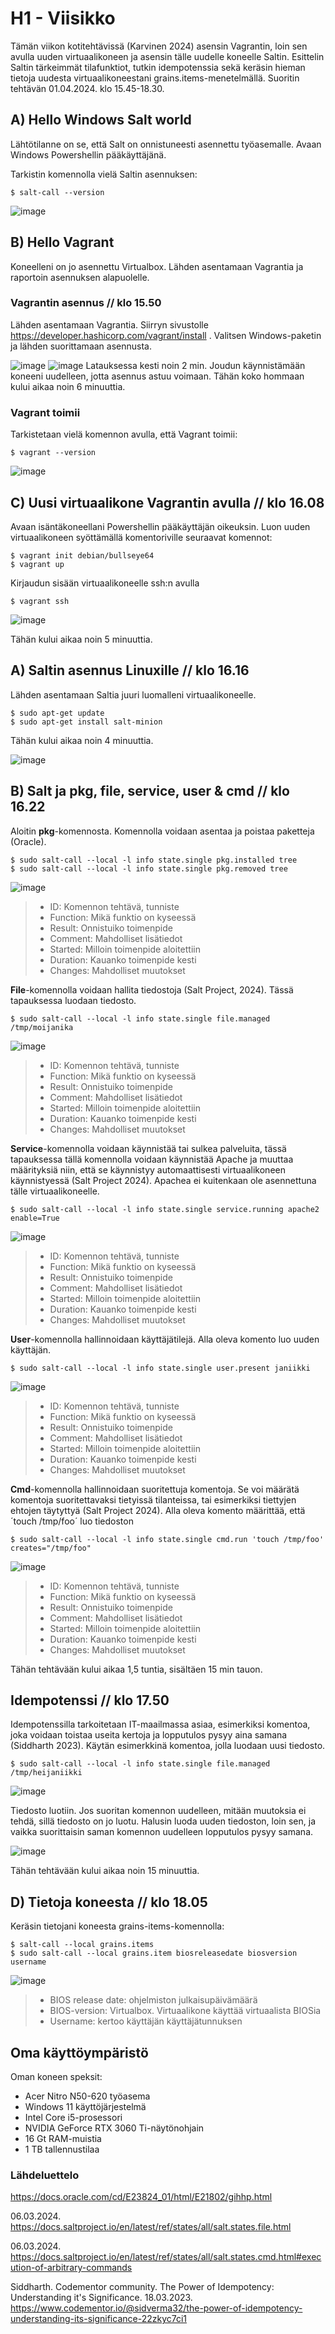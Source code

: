# H1 - Viisikko
Tämän viikon kotitehtävissä (Karvinen 2024) asensin Vagrantin, loin sen avulla uuden virtuaalikoneen ja asensin tälle uudelle koneelle Saltin. Esittelin Saltin tärkeimmät tilafunktiot, tutkin idempotenssia sekä keräsin hieman tietoja uudesta virtuaalikoneestani grains.items-menetelmällä. Suoritin tehtävän 01.04.2024. klo 15.45-18.30.
## A) Hello Windows Salt world

Lähtötilanne on se, että Salt on onnistuneesti asennettu työasemalle. Avaan Windows Powershellin pääkäyttäjänä. 

Tarkistin komennolla vielä Saltin asennuksen:

```
$ salt-call --version
```
![image](https://github.com/bhd471/Palvelinten-hallinta/assets/148760837/da51970c-dd27-4dfd-a985-e3ac7939a5ad)

## B) Hello Vagrant
Koneelleni on jo asennettu Virtualbox. Lähden asentamaan Vagrantia ja raportoin asennuksen alapuolelle.
### Vagrantin asennus // klo 15.50
Lähden asentamaan Vagrantia. Siirryn sivustolle https://developer.hashicorp.com/vagrant/install . Valitsen Windows-paketin ja lähden suorittamaan asennusta. 

![image](https://github.com/bhd471/Palvelinten-hallinta/assets/148760837/b0e738da-ebe8-477e-9048-620069b3f258)
![image](https://github.com/bhd471/Palvelinten-hallinta/assets/148760837/27322357-5c62-4157-80dc-7e2442149188)
Latauksessa kesti noin 2 min. Joudun käynnistämään koneeni uudelleen, jotta asennus astuu voimaan. Tähän koko hommaan kului aikaa noin 6 minuuttia.

### Vagrant toimii
Tarkistetaan vielä komennon avulla, että Vagrant toimii:
```
$ vagrant --version
```
![image](https://github.com/bhd471/Palvelinten-hallinta/assets/148760837/08562c7f-1632-4f31-af8d-46b1b208e9bc)

## C) Uusi virtuaalikone Vagrantin avulla // klo 16.08
Avaan isäntäkoneellani Powershellin pääkäyttäjän oikeuksin. Luon uuden virtuaalikoneen syöttämällä komentoriville seuraavat komennot:

```
$ vagrant init debian/bullseye64
$ vagrant up
```
Kirjaudun sisään virtuaalikoneelle ssh:n avulla
```
$ vagrant ssh
```

![image](https://github.com/bhd471/Palvelinten-hallinta/assets/148760837/96b67c16-69aa-4679-a1a6-c70159ddef25)

Tähän kului aikaa noin 5 minuuttia.

## A) Saltin asennus Linuxille // klo 16.16
Lähden asentamaan Saltia juuri luomalleni virtuaalikoneelle.

```
$ sudo apt-get update
$ sudo apt-get install salt-minion
```

Tähän kului aikaa noin 4 minuuttia.

![image](https://github.com/bhd471/Palvelinten-hallinta/assets/148760837/1548cdbe-f7d0-4e23-a139-bca84d052238)

## B) Salt ja pkg, file, service, user & cmd // klo 16.22

Aloitin **pkg**-komennosta. Komennolla voidaan asentaa ja poistaa paketteja (Oracle).


```
$ sudo salt-call --local -l info state.single pkg.installed tree
$ sudo salt-call --local -l info state.single pkg.removed tree
```


![image](https://github.com/bhd471/Palvelinten-hallinta/assets/148760837/f541be23-216f-4c14-b696-f924bd269b99)

> - ID: Komennon tehtävä, tunniste
> - Function: Mikä funktio on kyseessä
> - Result: Onnistuiko toimenpide
> - Comment: Mahdolliset lisätiedot
> - Started: Milloin toimenpide aloitettiin
> - Duration: Kauanko toimenpide kesti
> - Changes: Mahdolliset muutokset

**File**-komennolla voidaan hallita tiedostoja (Salt Project, 2024). Tässä tapauksessa luodaan tiedosto.

```
$ sudo salt-call --local -l info state.single file.managed /tmp/moijanika

```

![image](https://github.com/bhd471/Palvelinten-hallinta/assets/148760837/ea64263b-b248-4f5c-a581-c62fe0fbea21)

> - ID: Komennon tehtävä, tunniste
> - Function: Mikä funktio on kyseessä
> - Result: Onnistuiko toimenpide
> - Comment: Mahdolliset lisätiedot
> - Started: Milloin toimenpide aloitettiin
> - Duration: Kauanko toimenpide kesti
> - Changes: Mahdolliset muutokset


**Service**-komennolla voidaan käynnistää tai sulkea palveluita, tässä tapauksessa tällä komennolla voidaan käynnistää Apache ja muuttaa määrityksiä niin, että se käynnistyy automaattisesti virtuaalikoneen käynnistyessä (Salt Project 2024). Apachea ei kuitenkaan ole asennettuna tälle virtuaalikoneelle. 

```
$ sudo salt-call --local -l info state.single service.running apache2 enable=True
```

![image](https://github.com/bhd471/Palvelinten-hallinta/assets/148760837/0824d7ee-6c5c-489f-a164-81729a6a4efe)

> - ID: Komennon tehtävä, tunniste
> - Function: Mikä funktio on kyseessä
> - Result: Onnistuiko toimenpide
> - Comment: Mahdolliset lisätiedot
> - Started: Milloin toimenpide aloitettiin
> - Duration: Kauanko toimenpide kesti
> - Changes: Mahdolliset muutokset

**User**-komennolla hallinnoidaan käyttäjätilejä. Alla oleva komento luo uuden käyttäjän.
```
$ sudo salt-call --local -l info state.single user.present janiikki

```

![image](https://github.com/bhd471/Palvelinten-hallinta/assets/148760837/26655a3c-81ec-40c6-9b79-a4e37826a4a3)

> - ID: Komennon tehtävä, tunniste
> - Function: Mikä funktio on kyseessä
> - Result: Onnistuiko toimenpide
> - Comment: Mahdolliset lisätiedot
> - Started: Milloin toimenpide aloitettiin
> - Duration: Kauanko toimenpide kesti
> - Changes: Mahdolliset muutokset

**Cmd**-komennolla hallinnoidaan suoritettuja komentoja. Se voi määrätä komentoja suoritettavaksi tietyissä tilanteissa, tai esimerkiksi tiettyjen ehtojen täytyttyä (Salt Project 2024). Alla oleva komento määrittää, että ´touch /tmp/foo´ luo tiedoston

```
$ sudo salt-call --local -l info state.single cmd.run 'touch /tmp/foo' creates="/tmp/foo"

```

![image](https://github.com/bhd471/Palvelinten-hallinta/assets/148760837/6291b868-bf1f-4557-b0e1-675a786f1a17)

> - ID: Komennon tehtävä, tunniste
> - Function: Mikä funktio on kyseessä
> - Result: Onnistuiko toimenpide
> - Comment: Mahdolliset lisätiedot
> - Started: Milloin toimenpide aloitettiin
> - Duration: Kauanko toimenpide kesti
> - Changes: Mahdolliset muutokset

Tähän tehtävään kului aikaa 1,5 tuntia, sisältäen 15 min tauon.

## Idempotenssi // klo 17.50

Idempotenssilla tarkoitetaan IT-maailmassa asiaa, esimerkiksi komentoa, joka voidaan toistaa useita kertoja ja lopputulos pysyy aina samana (Siddharth 2023). Käytän esimerkkinä komentoa, jolla luodaan uusi tiedosto. 

```
$ sudo salt-call --local -l info state.single file.managed /tmp/heijaniikki
```

![image](https://github.com/bhd471/Palvelinten-hallinta/assets/148760837/969d4cd1-2f71-46b1-ae36-6581b4c8ded3)

Tiedosto luotiin. Jos suoritan komennon uudelleen, mitään muutoksia ei tehdä, sillä tiedosto on jo luotu. Halusin luoda uuden tiedoston, loin sen, ja vaikka suorittaisin saman komennon uudelleen lopputulos pysyy samana.

![image](https://github.com/bhd471/Palvelinten-hallinta/assets/148760837/033453b6-4cda-4002-bb21-077fc2feaf19)

Tähän tehtävään kului aikaa noin 15 minuuttia.

## D) Tietoja koneesta // klo 18.05

Keräsin tietojani koneesta grains-items-komennolla:

```
$ salt-call --local grains.items
$ sudo salt-call --local grains.item biosreleasedate biosversion username
```

![image](https://github.com/bhd471/Palvelinten-hallinta/assets/148760837/a4c6d119-3549-41d7-8a9c-0ead8b37ffde)

> - BIOS release date: ohjelmiston julkaisupäivämäärä
> - BIOS-version: Virtualbox. Virtuaalikone käyttää virtuaalista BIOSia
> - Username: kertoo käyttäjän käyttäjätunnuksen


## Oma käyttöympäristö

Oman koneen speksit:

- Acer Nitro N50-620 työasema
- Windows 11 käyttöjärjestelmä
- Intel Core i5-prosessori
- NVIDIA GeForce RTX 3060 Ti-näytönohjain
- 16 Gt RAM-muistia
- 1 TB tallennustilaa

### Lähdeluettelo

https://docs.oracle.com/cd/E23824_01/html/E21802/gihhp.html

06.03.2024. https://docs.saltproject.io/en/latest/ref/states/all/salt.states.file.html

06.03.2024. https://docs.saltproject.io/en/latest/ref/states/all/salt.states.cmd.html#execution-of-arbitrary-commands

Siddharth. Codementor community. The Power of Idempotency: Understanding it's Significance. 18.03.2023. https://www.codementor.io/@sidverma32/the-power-of-idempotency-understanding-its-significance-22zkyc7ci1
